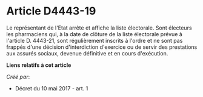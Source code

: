 # Article D4443-19

Le représentant de l'Etat arrête et affiche la liste électorale. Sont électeurs les pharmaciens qui, à la date de clôture de
la liste électorale prévue à l'article D. 4443-21, sont régulièrement inscrits à l'ordre et ne sont pas frappés d'une
décision d'interdiction d'exercice ou de servir des prestations aux assurés sociaux, devenue définitive et en cours
d'exécution.

**Liens relatifs à cet article**

_Créé par_:

  - Décret du 10 mai 2017 - art. 1
